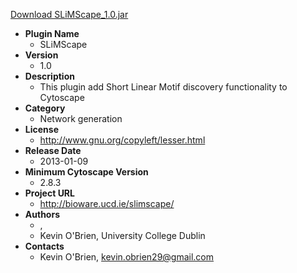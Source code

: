 <a href="SLiMScape_1.0.jar">Download SLiMScape_1.0.jar</a>

* __Plugin Name__
  * SLiMScape
* __Version__
  * 1.0
* __Description__
  * This plugin add Short Linear Motif discovery functionality to Cytoscape
* __Category__
  * Network generation
* __License__
  * http://www.gnu.org/copyleft/lesser.html
* __Release Date__
  * 2013-01-09
* __Minimum Cytoscape Version__
  * 2.8.3
* __Project URL__
  * http://bioware.ucd.ie/slimscape/
* __Authors__
  * , 
  * Kevin O'Brien, University College Dublin
* __Contacts__
  * Kevin O\'Brien, kevin.obrien29@gmail.com
